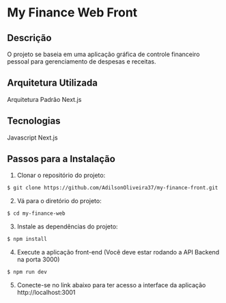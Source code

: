 # My Finance Web Front

## Descrição
O projeto se baseia em uma aplicação gráfica de controle financeiro pessoal para gerenciamento de despesas e receitas.

## Arquitetura Utilizada
Arquitetura Padrão Next.js

## Tecnologias
Javascript
Next.js

## Passos para a Instalação
1. Clonar o repositório do projeto:
```bash
$ git clone https://github.com/AdilsonOliveira37/my-finance-front.git
```
2. Vá para o diretório do projeto:
```bash
$ cd my-finance-web
```
3. Instale as dependências do projeto:
```bash
$ npm install
```
4. Execute a aplicação front-end (Você deve estar rodando a API Backend na porta 3000)
```bash
$ npm run dev
```
5. Conecte-se no link abaixo para ter acesso a interface da aplicação
    http://localhost:3001



